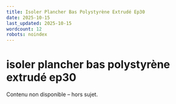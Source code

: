```yaml
---
title: Isoler Plancher Bas Polystyrène Extrudé Ep30
date: 2025-10-15
last_updated: 2025-10-15
wordcount: 12
robots: noindex
---
```


# isoler plancher bas polystyrène extrudé ep30

Contenu non disponible – hors sujet.